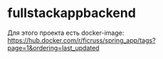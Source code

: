 # fullstackappbackend

Для этого проекта есть docker-image: https://hub.docker.com/r/ficruss/spring_app/tags?page=1&ordering=last_updated
